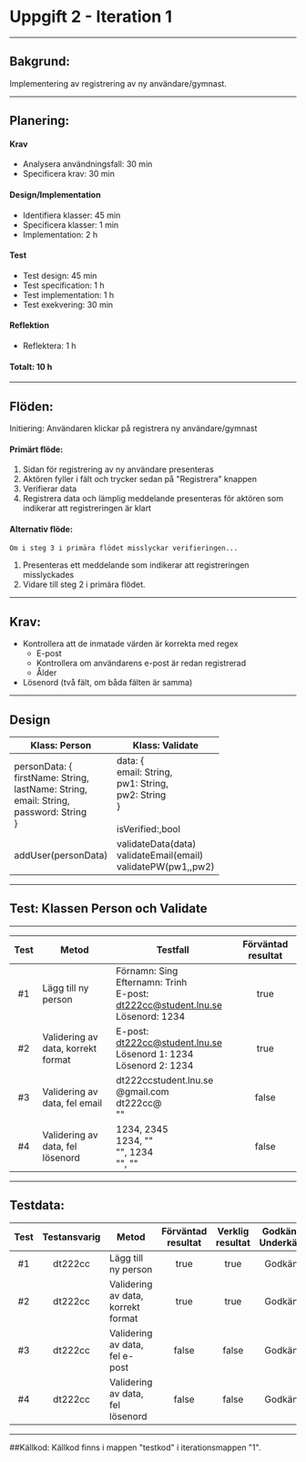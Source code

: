 # Uppgift 2 - Iteration 1

------
## Bakgrund:
Implementering av registrering av ny användare/gymnast.

------
## Planering:
#### Krav
* Analysera användningsfall: 30 min
* Specificera krav: 30 min

#### Design/Implementation
* Identifiera klasser: 45 min
* Specificera klasser: 1 min
* Implementation: 2 h

#### Test
* Test design: 45 min
* Test specification: 1 h
* Test implementation: 1 h
* Test exekvering: 30 min

#### Reflektion
* Reflektera: 1 h

#### Totalt: 10 h

------
## Flöden:
Initiering: Användaren klickar på registrera ny användare/gymnast

#### Primärt flöde:
1. Sidan för registrering av ny användare presenteras
2. Aktören fyller i fält och trycker sedan på "Registrera" knappen
3. Verifierar data
4. Registrera data och lämplig meddelande presenteras för aktören som indikerar att registreringen är klart

#### Alternativ flöde:
	Om i steg 3 i primära flödet misslyckar verifieringen...
1. Presenteras ett meddelande som indikerar att registreringen misslyckades
2. Vidare till steg 2 i primära flödet.

------

## Krav:
* Kontrollera att de inmatade värden är korrekta med regex
    * E-post
    * Kontrollera om användarens e-post är redan registrerad
    * Ålder
* Lösenord (två fält, om båda fälten är samma)

------
## Design
| Klass: Person                                      | Klass: Validate                                                             |
|----------------------------------------------------|-----------------------------------------------------------------------------|
| personData: { <br>   firstName: String, <br>   lastName: String, <br>   email: String, <br>   password: String <br>} | data: { <br>   email: String, <br>   pw1: String, <br>   pw2: String <br>}<br><br> isVerified:,bool |
| addUser(personData)                                | validateData(data)<br>validateEmail(email)<br>validatePW(pw1,,pw2)                |

------
## Test: Klassen Person och Validate

------
| Test | Metod                              | Testfall                                                                                  | Förväntad resultat |
|:----:|------------------------------------|-------------------------------------------------------------------------------------------|:------------------:|
| #1   | Lägg till ny person                | Förnamn: Sing <br>Efternamn: Trinh <br>E-post: dt222cc@student.lnu.se <br>Lösenord: 1234  |        true        |
| #2   | Validering av data, korrekt format | E-post: dt222cc@student.lnu.se <br>Lösenord 1: 1234 <br>Lösenord 2: 1234                  |        true        |
| #3   | Validering av data, fel email      | dt222ccstudent.lnu.se <br>@gmail.com <br>dt222cc@ <br>""                                  |        false       |
| #4   | Validering av data, fel lösenord   | 1234, 2345 <br>1234, "" <br>"", 1234 <br>"", ""                                           |        false       |

------
## Testdata:
| Test | Testansvarig |                Metod               | Förväntad resultat | Verklig resultat | Godkänt/ Underkänt |
|:----:|:------------:|------------------------------------|:------------------:|:----------------:|:------------------:|
|  #1  |    dt222cc   |Lägg till ny person                 |        true        |       true       |       Godkänt      |
|  #2  |    dt222cc   |Validering av data, korrekt format  |        true        |       true       |       Godkänt      |
|  #3  |    dt222cc   |Validering av data, fel e-post      |        false       |       false      |       Godkänt      |
|  #4  |    dt222cc   |Validering av data, fel lösenord    |        false       |       false      |       Godkänt      |

------
##Källkod:
Källkod finns i mappen "testkod" i iterationsmappen "1".